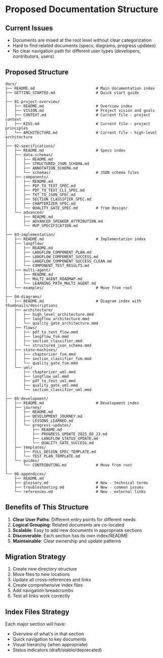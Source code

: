 # Proposed Documentation Structure

## Current Issues

- Documents are mixed at the root level without clear categorization
- Hard to find related documents (specs, diagrams, progress updates)
- No clear navigation path for different user types (developers, contributors, users)

## Proposed Structure

```text
docs/
├── README.md                           # Main documentation index
├── GETTING_STARTED.md                  # Quick start guide
│
├── 01-project-overview/
│   ├── README.md                       # Overview index
│   ├── VISION.md                       # Project vision and goals
│   ├── CONTEXT.md                      # Current file - project context
│   ├── KISS.md                         # Current file - project principles
│   └── ARCHITECTURE.md                 # Current file - high-level architecture
│
├── 02-specifications/
│   ├── README.md                       # Specs index
│   ├── data-schemas/
│   │   ├── README.md
│   │   ├── STRUCTURED_JSON_SCHEMA.md
│   │   ├── ANNOTATION_SCHEMA.md
│   │   └── schemas/                    # JSON schema files
│   ├── components/
│   │   ├── README.md
│   │   ├── PDF_TO_TEXT_SPEC.md
│   │   ├── PDF_TO_TEXT_CLI_SPEC.md
│   │   ├── TXT_TO_JSON_SPEC.md
│   │   ├── SECTION_CLASSIFIER_SPEC.md
│   │   ├── CHAPTERIZER_SPEC.md
│   │   └── QUALITY_GATE_SPEC.md        # from design/
│   └── advanced/
│       ├── README.md
│       ├── ADVANCED_SPEAKER_ATTRIBUTION.md
│       └── MVP_SPECIFICATION.md
│
├── 03-implementation/
│   ├── README.md                       # Implementation index
│   ├── langflow/
│   │   ├── README.md
│   │   ├── LANGFLOW_COMPONENT_PLAN.md
│   │   ├── LANGFLOW_COMPONENT_SUCCESS.md
│   │   ├── LANGFLOW_COMPONENT_SUCCESS_CLEAN.md
│   │   └── COMPONENT_TEST_RESULTS.md
│   ├── multi-agent/
│   │   ├── README.md
│   │   ├── MULTI_AGENT_ROADMAP.md
│   │   └── LEARNING_PATH_MULTI_AGENT.md
│   └── examples/                       # Move from root
│
├── 04-diagrams/
│   ├── README.md                       # Diagram index with thumbnails/descriptions
│   ├── architecture/
│   │   ├── high_level_architecture.mmd
│   │   ├── langflow_architecture.mmd
│   │   └── quality_gate_architecture.mmd
│   ├── flows/
│   │   ├── pdf_to_text_flow.mmd
│   │   ├── langflow_fsm.mmd
│   │   ├── section_classifier.mmd
│   │   └── structured_json_schema.mmd
│   ├── state-machines/
│   │   ├── chapterizer_fsm.mmd
│   │   ├── section_classifier_fsm.mmd
│   │   └── quality_gate_fsm.mmd
│   └── uml/
│       ├── chapterizer_uml.mmd
│       ├── langflow_uml.mmd
│       ├── pdf_to_text_uml.mmd
│       ├── quality_gate_uml.mmd
│       └── section_classifier_uml.mmd
│
├── 05-development/
│   ├── README.md                       # Development index
│   ├── journey/
│   │   ├── README.md
│   │   ├── DEVELOPMENT_JOURNEY.md
│   │   ├── LESSONS_LEARNED.md
│   │   └── progress-updates/
│   │       ├── README.md
│   │       ├── PROGRESS_UPDATE_2025_08_23.md
│   │       ├── LANGFLOW_STATUS_UPDATE.md
│   │       └── QUALITY_GATE_SUCCESS.md
│   ├── templates/
│   │   ├── FULL_DESIGN_SPEC_TEMPLATE.md
│   │   └── TEST_PLAN_TEMPLATE.md
│   └── guides/
│       └── CONTRIBUTING.md             # Move from root
│
└── 06-appendices/
    ├── README.md
    ├── glossary.md                     # New - technical terms
    ├── troubleshooting.md              # New - common issues
    └── references.md                   # New - external links
```

## Benefits of This Structure

1. **Clear User Paths**: Different entry points for different needs
2. **Logical Grouping**: Related documents are co-located
3. **Scalable**: Easy to add new documents in appropriate sections
4. **Discoverable**: Each section has its own index/README
5. **Maintainable**: Clear ownership and update patterns

## Migration Strategy

1. Create new directory structure
2. Move files to new locations
3. Update all cross-references and links
4. Create comprehensive index files
5. Add navigation breadcrumbs
6. Test all links work correctly

## Index Files Strategy

Each major section will have:

- Overview of what's in that section
- Quick navigation to key documents
- Visual hierarchy (when appropriate)
- Status indicators (draft/stable/deprecated)
